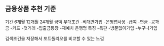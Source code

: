 
## 금융상품 추천 기준

기간 6개월 12개월 24개월
금액
우대조건
-비대면가입
-은행앱사용
-급여
-연금
-공과금
-카드
-첫거래
-입출금통장
-재예치
은행명
특징
-특판
-방문없이가입
-누구나가입

검색조건을 저장해서 포트폴리오를 비교할 수 있는 느낌


